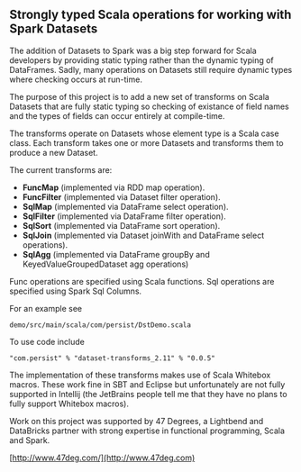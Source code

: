 ## Strongly typed Scala operations for working with Spark Datasets

The addition of Datasets to Spark was a big step forward for Scala developers
by providing static typing rather than the dynamic typing of DataFrames.
Sadly, many operations on Datasets still require dynamic types where checking 
occurs at run-time.

The purpose of this project is to add a new set of transforms on Scala Datasets
that are fully static typing so checking of existance of field names and the types
of fields can occur entirely at compile-time.

The transforms operate on Datasets whose element type is a Scala case class. Each transform
takes one or more Datasets and transforms them to produce a new Dataset.

The current transforms are:

* **FuncMap** (implemented via RDD map operation).
* **FuncFilter** (implemented via Dataset filter operation).
* **SqlMap** (implemented via DataFrame select operation).
* **SqlFilter** (implemented via DataFrame filter operation).
* **SqlSort** (implemented via DataFrame sort operation).
* **SqlJoin** (implemented via Dataset joinWith and DataFrame select operations).
* **SqlAgg** (implemented via DataFrame groupBy and KeyedValueGroupedDataset agg operations)

Func operations are specified using Scala functions. Sql operations are specified using Spark Sql Columns.

For an example see

    demo/src/main/scala/com/persist/DstDemo.scala
    
To use code include

    "com.persist" % "dataset-transforms_2.11" % "0.0.5"

The implementation of these transforms makes use of Scala Whitebox macros.
These work fine in SBT and Eclipse but unfortunately are not fully supported in 
Intellij (the JetBrains people tell me that they have no plans to fully support 
Whitebox macros).

Work on this project was supported by 47 Degrees, a Lightbend and DataBricks partner
with strong expertise in functional programming, Scala and Spark.

[http://www.47deg.com/](http://www.47deg.com)
